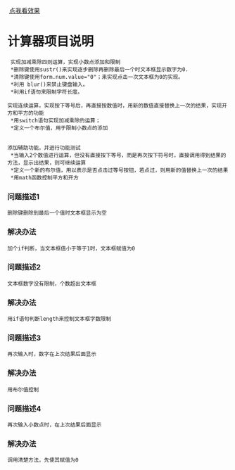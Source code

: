 <html>
  <a href="https://tmxjiayou.github.io/Company-Work/blob/master/Calculator/cal.html">点我看效果</a>
</html>

# 计算器项目说明

	 实现加减乘除四则运算，实现小数点添加和限制
	 *删除键使用sustr()来实现逐步删除再删除最后一个时文本框显示数字为0.
	 *清除键使用form.num.value="0"；来实现点击一次文本框为0的实现。                            
	 *利用 blur()来禁止键盘输入。                
	 *利用if语句来限制字符长度。

	实现连续运算，实现按下等号后，再直接按数值时，用新的数值直接替换上一次的结果，实现开方和平方的功能
	 *用switch语句实现加减乘除的运算；             
	 *定义一个布尔值，用于限制小数点的添加


	添加辅助功能，并进行功能测试
	 *当输入2个数值进行运算，但没有直接按下等号，而是再次按下符号时，直接调用得到结果的方法，显示出结果，则可继续运算
	 *定义一个新的布尔值，用以表示是否点击过等号按钮，若点过，则用新的值替换上一次的结果       
	 *用math函数控制平方和开方


### 问题描述1
	删除键删除到最后一个值时文本框显示为空
### 解决办法
	加个if判断，当文本框值小于等于1时，文本框赋值为0


### 问题描述2
	文本框数字没有限制，个数超出文本框
### 解决办法
	用if语句判断length来控制文本框字数限制

### 问题描述3
	再次输入时，数字在上次结果后面显示
### 解决办法
	用布尔值控制

### 问题描述4
	再次输入小数点时，在上次结果后面显示
### 解决办法
	调用清楚方法，先使其赋值为0
